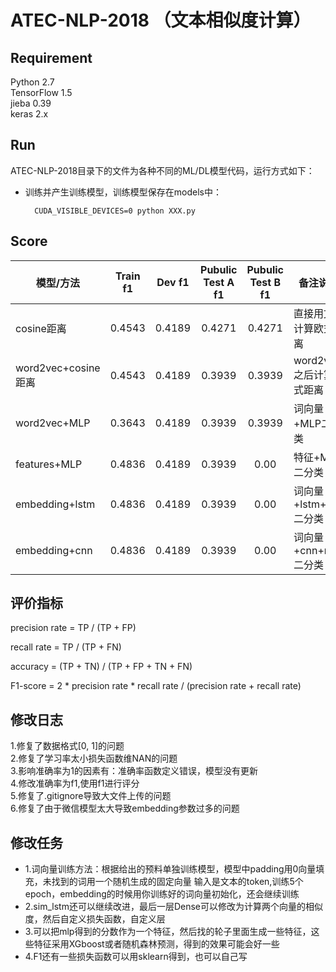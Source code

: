 # ATEC-NLP-2018 （文本相似度计算）

## Requirement
Python 2.7 </br>
TensorFlow 1.5 </br>
jieba 0.39 </br>
keras 2.x </br>

## Run
ATEC-NLP-2018目录下的文件为各种不同的ML/DL模型代码，运行方式如下：

- 训练并产生训练模型，训练模型保存在models中：

		CUDA_VISIBLE_DEVICES=0 python XXX.py


## Score

|模型/方法	|Train f1|Dev f1|Pubulic Test A f1|Pubulic Test B f1|备注说明|
|---------|:---:|:----:|:--:|:--:|------|
|cosine距离 |0.4543|0.4189|0.4271|0.4271|直接用文本计算欧式距离|
|word2vec+cosine距离 |0.4543|0.4189|0.3939|0.3939|word2vec之后计算欧式距离|
|word2vec+MLP |0.3643|0.4189|0.3939|0.3939|词向量+MLP二分类|
|features+MLP |0.4836|0.4189|0.3939|0.00|特征+MLP二分类|
|embedding+lstm|0.4836|0.4189|0.3939|0.00|词向量+lstm+mlp二分类|
|embedding+cnn|0.4836|0.4189|0.3939|0.00|词向量+cnn+mlp二分类|


## 评价指标
precision rate = TP / (TP + FP)

recall rate = TP / (TP + FN)

accuracy = (TP + TN) / (TP + FP + TN + FN)

F1-score = 2 * precision rate * recall rate / (precision rate + recall rate)


## 修改日志
1.修复了数据格式[0, 1]的问题</br>
2.修复了学习率太小损失函数维NAN的问题</br>
3.影响准确率为1的因素有：准确率函数定义错误，模型没有更新</br>
4.修改准确率为f1,使用f1进行评分</br>
5.修复了.gitignore导致大文件上传的问题</br>
6.修复了由于微信模型太大导致embedding参数过多的问题</br>

## 修改任务
- 1.词向量训练方法：根据给出的预料单独训练模型，模型中padding用0向量填充，未找到的词用一个随机生成的固定向量
输入是文本的token,训练5个epoch，embedding的时候用你训练好的词向量初始化，还会继续训练</br>
- 2.sim_lstm还可以继续改进，最后一层Dense可以修改为计算两个向量的相似度，然后自定义损失函数，自定义层</br>
- 3.可以把mlp得到的分数作为一个特征，然后找的轮子里面生成一些特征，这些特征采用XGboost或者随机森林预测，得到的效果可能会好一些</br>
- 4.F1还有一些损失函数可以用sklearn得到，也可以自己写<br>





